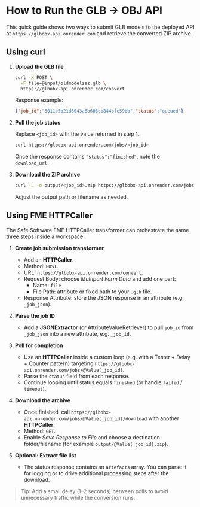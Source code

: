 # How to Run the GLB → OBJ API

This quick guide shows two ways to submit GLB models to the deployed API at `https://glbobx-api.onrender.com` and retrieve the converted ZIP archive.

## Using curl

1. **Upload the GLB file**

   ```bash
   curl -X POST \
     -F file=@input/oldmodelzaz.glb \
     https://glbobx-api.onrender.com/convert
   ```

   Response example:

   ```json
   {"job_id":"6011e5b21d6043a6b606db844bfc59bb","status":"queued"}
   ```

2. **Poll the job status**

   Replace `<job_id>` with the value returned in step 1.

   ```bash
   curl https://glbobx-api.onrender.com/jobs/<job_id>
   ```

   Once the response contains `"status":"finished"`, note the `download_url`.

3. **Download the ZIP archive**

   ```bash
   curl -L -o output/<job_id>.zip https://glbobx-api.onrender.com/jobs/<job_id>/download
   ```

   Adjust the output path or filename as needed.

## Using FME HTTPCaller

The Safe Software FME HTTPCaller transformer can orchestrate the same three steps inside a workspace.

1. **Create job submission transformer**
   - Add an **HTTPCaller**.
   - Method: `POST`.
   - URL: `https://glbobx-api.onrender.com/convert`.
   - Request Body: choose *Multipart Form Data* and add one part:
     - Name: `file`
     - File Path: attribute or fixed path to your `.glb` file.
   - Response Attribute: store the JSON response in an attribute (e.g. `_job_json`).

2. **Parse the job ID**
   - Add a **JSONExtractor** (or AttributeValueRetriever) to pull `job_id` from `_job_json` into a new attribute, e.g. `_job_id`.

3. **Poll for completion**
   - Use an **HTTPCaller** inside a custom loop (e.g. with a Tester + Delay + Counter pattern) targeting `https://glbobx-api.onrender.com/jobs/@Value(_job_id)`.
   - Parse the `status` field from each response.
   - Continue looping until status equals `finished` (or handle `failed` / `timeout`).

4. **Download the archive**
   - Once finished, call `https://glbobx-api.onrender.com/jobs/@Value(_job_id)/download` with another **HTTPCaller**.
   - Method: `GET`.
   - Enable *Save Response to File* and choose a destination folder/filename (for example `output/@Value(_job_id).zip`).

5. **Optional: Extract file list**
   - The status response contains an `artefacts` array. You can parse it for logging or to drive additional processing steps after the download.

> Tip: Add a small delay (1–2 seconds) between polls to avoid unnecessary traffic while the conversion runs.
